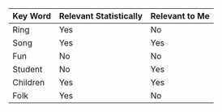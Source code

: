 Key Word | Relevant Statistically | Relevant to Me
------------ | ------------- | -------------
Ring | Yes | No
Song | Yes | Yes
Fun | No | No
Student | No | Yes
Children | Yes | Yes
Folk | Yes | No
